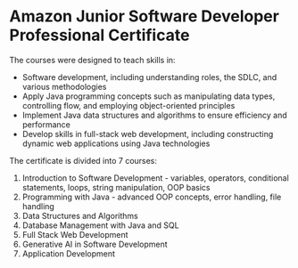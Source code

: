 # Amazon Junior Software Developer Professional Certificate

The courses were designed to teach skills in:
* Software development, including understanding roles, the SDLC, and various methodologies
* Apply Java programming concepts such as manipulating data types, controlling flow, and employing object-oriented principles
* Implement Java data structures and algorithms to ensure efficiency and performance
* Develop skills in full-stack web development, including constructing dynamic web applications using Java technologies

The certificate is divided into 7 courses:
1. Introduction to Software Development - variables, operators, conditional statements, loops, string manipulation, OOP basics
2. Programming with Java - advanced OOP concepts, error handling, file handling
3. Data Structures and Algorithms
4. Database Management with Java and SQL
5. Full Stack Web Development
6. Generative AI in Software Development
7. Application Development
